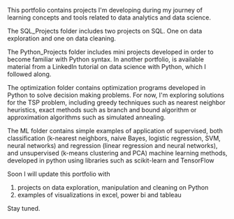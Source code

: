 This portfolio contains projects I'm developing during my journey of learning concepts and tools related to data analytics and data science.

The SQL_Projects folder includes two projects on SQL. One on data exploration and one on data cleaning.

The Python_Projects folder includes mini projects developed in order to become familiar with Python syntax. 
In another portfolio, is available material from a LinkedIn tutorial on data science with Python, which I followed along.

The optimization folder contains optimization programs developed in Python to solve decision making problems. For now, I'm exploring solutions for the TSP problem, including greedy techniques such as nearest neighbor heuristics, exact methods such as branch and bound algorithm or approximation algorithms such as simulated annealing.

The ML folder contains simple examples of application of supervised, both classification (k-nearest neighbors, naive Bayes, logistic regression, SVM, neural networks) and regression (linear regression and neural networks), and unsupervised (k-means clustering and PCA) machine learning methods, developed in python using libraries such as scikit-learn and TensorFlow

Soon I will update this portfolio with 
1) projects on data exploration, manipulation and cleaning on Python
2) examples of visualizations in excel, power bi and tableau

Stay tuned.
